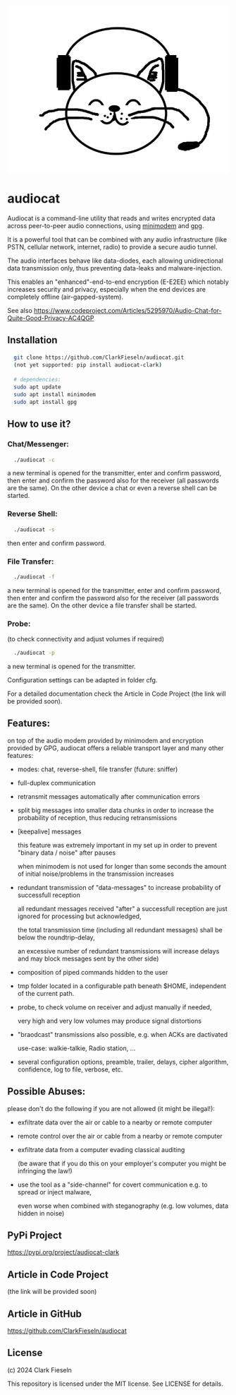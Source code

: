 ![plot](./audiocat_clark/audiocat.png)

# audiocat
Audiocat is a command-line utility that reads and writes encrypted data across peer-to-peer audio connections, using [minimodem](https://github.com/kamalmostafa/minimodem "minimodem") and [gpg](https://gnupg.org/ "gpg").

It is a powerful tool that can be combined with any audio infrastructure (like PSTN, cellular network, internet, radio) to provide a secure audio tunnel.

The audio interfaces behave like data-diodes, each allowing unidirectional data transmission only, thus preventing data-leaks and malware-injection.

This enables an "enhanced"-end-to-end encryption (E-E2EE) which notably increases security and privacy, especially when the end devices are completely offline (air-gapped-system).

See also <https://www.codeproject.com/Articles/5295970/Audio-Chat-for-Quite-Good-Privacy-AC4QGP>


## Installation
```sh
  git clone https://github.com/ClarkFieseln/audiocat.git
  (not yet supported: pip install audiocat-clark)
  
  # dependencies:
  sudo apt update
  sudo apt install minimodem
  sudo apt install gpg
```

## How to use it?
### Chat/Messenger:

```sh
  ./audiocat -c
```
a new terminal is opened for the transmitter,
enter and confirm password,
then enter and confirm the password also for the receiver 
(all passwords are the same).
On the other device a chat or even a reverse shell can be started.

### Reverse Shell:

```sh
  ./audiocat -s
```
then enter and confirm password.

### File Transfer:

```sh
  ./audiocat -f
```
a new terminal is opened for the transmitter,
enter and confirm password,
then enter and confirm the password also for the receiver 
(all passwords are the same).
On the other device a file transfer shall be started.

### Probe:
(to check connectivity and adjust volumes if required)

```sh
  ./audiocat -p
```
a new terminal is opened for the transmitter.

Configuration settings can be adapted in folder cfg.

For a detailed documentation check the Article in Code Project (the link will be provided soon).

## Features:
on top of the audio modem provided by minimodem and encryption provided by GPG, audiocat offers a reliable transport layer and many other features:

- modes: chat, reverse-shell, file transfer (future: sniffer)

- full-duplex communication

- retransmit messages automatically after communication errors

- split big messages into smaller data chunks in order to increase the probability of reception, thus reducing retransmissions

- [keepalive] messages

  this feature was extremely important in my set up in order to prevent "binary data / noise" after pauses
  
  when minimodem is not used for longer than some seconds the amount of initial noise/problems in the transmission increases
  
- redundant transmission of "data-messages" to increase probability of successfull reception

   all redundant messages received "after" a successfull reception are just ignored for processing but acknowledged,
   
   the total transmission time (including all redundant messages) shall be below the roundtrip-delay,
   
   an excessive number of redundant transmissions will increase delays and may block messages sent by the other side)
   
- composition of piped commands hidden to the user

- tmp folder located in a configurable path beneath $HOME, independent of the current path.

- probe, to check volume on receiver and adjust manually if needed,

  very high and very low volumes may produce signal distortions
  
- "braodcast" transmissions also possible, e.g. when ACKs are dactivated

   use-case: walkie-talkie, Radio station, ...
   
- several configuration options, preamble, trailer, delays, cipher algorithm, confidence, log to file, verbose, etc.

## Possible Abuses:
please don't do the following if you are not allowed (it might be illegal!):

- exfiltrate data over the air or cable to a nearby or remote computer

- remote control over the air or cable from a nearby or remote computer

- exfiltrate data from a computer evading classical auditing

  (be aware that if you do this on your employer's computer you might be infringing the law!)
  
- use the tool as a "side-channel" for covert communication e.g. to spread or inject malware,

  even worse when combined with steganography (e.g. low volumes, data hidden in noise)
  
## PyPi Project

https://pypi.org/project/audiocat-clark

## Article in Code Project

(the link will be provided soon)

## Article in GitHub

https://github.com/ClarkFieseln/audiocat

## License

(c) 2024 Clark Fieseln

This repository is licensed under the MIT license. See LICENSE for details.

